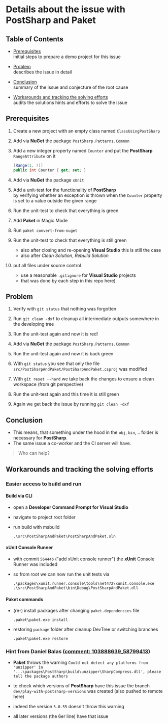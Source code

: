 # Details about the issue with PostSharp and Paket

## Table of Contents

- [Prerequisites](#Prerequisites)  
  initial steps to prepare a demo project for this issue

- [Problem](#Problem)  
  describes the issue in detail

- [Conclusion](#Conclusion)  
  summary of the issue and conjecture of the root cause

- [Workarounds and tracking the solving efforts](#Workarounds-and-tracking-the-solving-efforts)  
  audits the solutions hints and efforts to solve the issue

## Prerequisites

1. Create a new project with an empty class named `ClassUsingPostSharp`

1. Add via **NuGet** the package `PostSharp.Patterns.Common`

1. Add a new integer property named `Counter` and put the **PostSharp** `RangeAttribute` on it

    ```cs
    [Range(1, 7)]
    public int Counter { get; set; }
    ```

1. Add via **NuGet** the package `xUnit`

1. Add a unit-test for the functionality of **PostSharp**  
  by verifying whether an exception is thrown when the `Counter` property is set to a value outside the given range

1. Run the unit-test to check that everything is green

1. Add **Paket** in Magic Mode

1. Run `paket convert-from-nuget`

1. Run the unit-test to check that everything is still green

    - also after closing and re-opening **Visual Studio** this is still the case
    - also after _Clean Solution_, _Rebuild Solution_

1. put all files under source control  

    - use a reasonable `.gitignore` for **Visual Studio** projects
    - that was done by each step in this repo here)

## Problem

1. Verify with `git status` that nothing was forgotten

1. Run `git clean -dxf` to cleanup all intermediate outputs somewhere in the developing tree

1. Run the unit-test again and now it is red!

1. Add via **NuGet** the package `PostSharp.Patterns.Common`

1. Run the unit-test again and now it is back green

1. With `git status` you see that only the file `src/PostSharpAndPaket/PostSharpAndPaket.csproj` was modified

1. With `git reset --hard` we take back the changes to ensure a clean workspace (from git perspective)

1. Run the unit-test again and this time it is still green

1. Again we get back the issue by running `git clean -dxf`

## Conclusion

- This means, that something under the hood in the `obj`, `bin`, .. folder is necessary for **PostSharp**.
- The same issue a co-worker and the CI server will have.

> Who can help?

## Workarounds and tracking the solving efforts

### Easier access to build and run

#### Build via CLI

- open a **Developer Command Prompt for Visual Studio**

- navigate to project root folder

- run build with msbuild

  ```prompt
  .\src\PostSharpAndPaket\PostSharpAndPaket.sln
  ```

#### xUnit Console Runner

- with commit `56444b` ("add xUnit console runner") the **xUnit** Console Runner was included

- so from root we can now run the unit tests via

  ```prompt
  .\packages\xunit.runner.console\tools\net472\xunit.console.exe .\src\PostSharpAndPaket\bin\Debug\PostSharpAndPaket.dll
  ```

#### Paket commands

- (re-) install packages after changing `paket.dependencies` file

  ```prompt
  .paket\paket.exe install
  ```

- restoring `package` folder after cleanup DevTree or switching branches

  ```prompt
  .paket\paket.exe restore
  ```

### Hint from Daniel Balas ([comment: 103888639_58799413](https://stackoverflow.com/questions/58799413/using-postsharp-and-paket-together-ignores-under-some-circumstances-the-weaving#comment103888639_58799413))

- **Paket** throws the warning `Could not detect any platforms from 'unzipper' in '...\packages\PostSharp\build\unzipper\SharpCompress.dll', please tell the package authors`  

- to check which versions of **PostSharp** have this issue the branch `dev/play-with-postsharp-versions` was created (also pushed to remote here)

- indeed the version `5.0.55` doesn't throw this warning

- all later versions (the 6er line) have that issue

